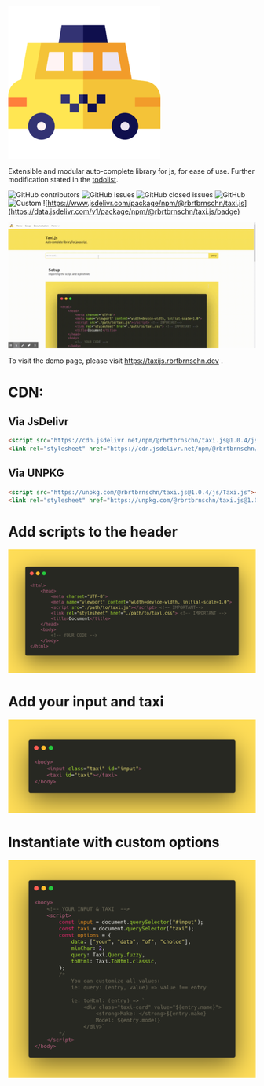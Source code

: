 ![width=25%](./logo.png)

Extensible and modular auto-complete library for js, for ease of use.
Further modification stated in the [todolist](TODO).

![GitHub
contributors](https://img.shields.io/github/contributors/rbrtbrnschn/taxijs?color=yellow&style=for-the-badge)
![GitHub
issues](https://img.shields.io/github/issues-raw/rbrtbrnschn/taxiJs?color=green&style=for-the-badge)
![GitHub closed
issues](https://img.shields.io/github/issues-closed-raw/rbrtbrnschn/taxiJs?color=green&style=for-the-badge)
![GitHub](https://img.shields.io/github/license/rbrtbrnschn/taxiJs?color=green&style=for-the-badge)
![Custom](https://img.shields.io/badge/Prs-Welcome-yellow.svg?style=for-the-badge)
![https://www.jsdelivr.com/package/npm/@rbrtbrnschn/taxi.js](https://data.jsdelivr.com/v1/package/npm/@rbrtbrnschn/taxi.js/badge)

![width=100%](./img/taxijs.gif)

To visit the demo page, please visit <https://taxijs.rbrtbrnschn.dev> .

CDN:
====

Via JsDelivr
------------

```html 
<script src="https://cdn.jsdelivr.net/npm/@rbrtbrnschn/taxi.js@1.0.4/js/Taxi.js"></script>
<link rel="stylesheet" href="https://cdn.jsdelivr.net/npm/@rbrtbrnschn/taxi.js@1.0.4/css/taxi.css">
```

Via UNPKG
---------

```html 
<script src="https://unpkg.com/@rbrtbrnschn/taxi.js@1.0.4/js/Taxi.js"></script>
<link rel="stylesheet" href="https://unpkg.com/@rbrtbrnschn/taxi.js@1.0.4/css/taxi.css">;
```

Add scripts to the header
=========================

![width=100%](./img/code/carbon.png)

Add your input and taxi
=======================

![width=100%](./img/code/adding_input.png)

Instantiate with custom options
===============================

![width=100%](./img/code/initialize.png)
